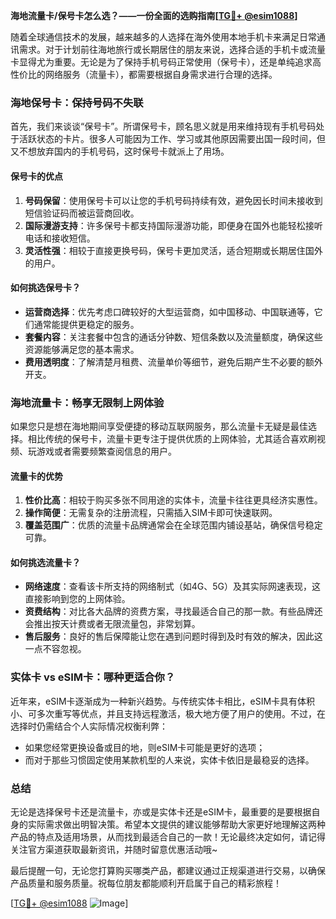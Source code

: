 **海地流量卡/保号卡怎么选？——一份全面的选购指南[[TG💪+ @esim1088](https://t.me/s/esim1088)]**

随着全球通信技术的发展，越来越多的人选择在海外使用本地手机卡来满足日常通讯需求。对于计划前往海地旅行或长期居住的朋友来说，选择合适的手机卡或流量卡显得尤为重要。无论是为了保持手机号码正常使用（保号卡），还是单纯追求高性价比的网络服务（流量卡），都需要根据自身需求进行合理的选择。

### 海地保号卡：保持号码不失联

首先，我们来谈谈“保号卡”。所谓保号卡，顾名思义就是用来维持现有手机号码处于活跃状态的卡片。很多人可能因为工作、学习或其他原因需要出国一段时间，但又不想放弃国内的手机号码，这时保号卡就派上了用场。

#### 保号卡的优点
1. **号码保留**：使用保号卡可以让您的手机号码持续有效，避免因长时间未接收到短信验证码而被运营商回收。
2. **国际漫游支持**：许多保号卡都支持国际漫游功能，即便身在国外也能轻松接听电话和接收短信。
3. **灵活性强**：相较于直接更换号码，保号卡更加灵活，适合短期或长期居住国外的用户。

#### 如何挑选保号卡？
- **运营商选择**：优先考虑口碑较好的大型运营商，如中国移动、中国联通等，它们通常能提供更稳定的服务。
- **套餐内容**：关注套餐中包含的通话分钟数、短信条数以及流量额度，确保这些资源能够满足您的基本需求。
- **费用透明度**：了解清楚月租费、流量单价等细节，避免后期产生不必要的额外开支。

### 海地流量卡：畅享无限制上网体验

如果您只是想在海地期间享受便捷的移动互联网服务，那么流量卡无疑是最佳选择。相比传统的保号卡，流量卡更专注于提供优质的上网体验，尤其适合喜欢刷视频、玩游戏或者需要频繁查阅信息的用户。

#### 流量卡的优势
1. **性价比高**：相较于购买多张不同用途的实体卡，流量卡往往更具经济实惠性。
2. **操作简便**：无需复杂的注册流程，只需插入SIM卡即可快速联网。
3. **覆盖范围广**：优质的流量卡品牌通常会在全球范围内铺设基站，确保信号稳定可靠。

#### 如何挑选流量卡？
- **网络速度**：查看该卡所支持的网络制式（如4G、5G）及其实际网速表现，这直接影响到您的上网体验。
- **资费结构**：对比各大品牌的资费方案，寻找最适合自己的那一款。有些品牌还会推出按天计费或者无限流量包，非常划算。
- **售后服务**：良好的售后保障能让您在遇到问题时得到及时有效的解决，因此这一点不容忽视。

### 实体卡 vs eSIM卡：哪种更适合你？

近年来，eSIM卡逐渐成为一种新兴趋势。与传统实体卡相比，eSIM卡具有体积小、可多次重写等优点，并且支持远程激活，极大地方便了用户的使用。不过，在选择时仍需结合个人实际情况权衡利弊：

- 如果您经常更换设备或目的地，则eSIM卡可能是更好的选项；
- 而对于那些习惯固定使用某款机型的人来说，实体卡依旧是最稳妥的选择。

### 总结

无论是选择保号卡还是流量卡，亦或是实体卡还是eSIM卡，最重要的是要根据自身的实际需求做出明智决策。希望本文提供的建议能够帮助大家更好地理解这两种产品的特点及适用场景，从而找到最适合自己的一款！无论最终决定如何，请记得关注官方渠道获取最新资讯，并随时留意优惠活动哦~

最后提醒一句，无论您打算购买哪类产品，都建议通过正规渠道进行交易，以确保产品质量和服务质量。祝每位朋友都能顺利开启属于自己的精彩旅程！

[[TG💪+ @esim1088](https://t.me/s/esim1088) ![Image](https://i.postimg.cc/4NQfJmqS/Snipaste-2025-05-13-00-14-12.png)]